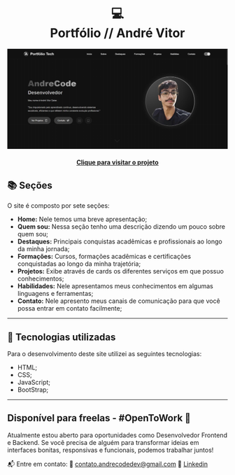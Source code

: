 <h1 align="center">
  💻<br>Portfólio // André Vitor
</h1>

![Resultado final do projeto](img/portfolio.png)

<h4 align="center"><a href="https://andrecode.dev.br/">Clique para visitar o projeto</a></h4>

## 📚 Seções

O site é composto por sete seções:

- **Home:** Nele temos uma breve apresentação;
- **Quem sou:** Nessa seção tenho uma descrição dizendo um pouco sobre quem sou;
- **Destaques:** Principais conquistas acadêmicas e profissionais ao longo da minha jornada;
- **Formações:** Cursos, formações acadêmicas e certificações conquistadas ao longo da minha trajetória;
- **Projetos:** Exibe através de cards os diferentes serviços em que possuo conhecimentos;
- **Habilidades:** Nele apresentamos meus conhecimentos em algumas linguagens e ferramentas;
- **Contato:** Nele apresento meus canais de comunicação para que você possa entrar em contato facilmente;

---

## 💼 Tecnologias utilizadas

Para o desenvolvimento deste site utilizei as seguintes tecnologias:

- HTML;
- CSS;
- JavaScript;
- BootStrap;

---

## Disponível para freelas - #OpenToWork 🚀

Atualmente estou aberto para oportunidades como Desenvolvedor Frontend e Backend. Se você precisa de alguém para transformar ideias em interfaces bonitas, responsivas e funcionais, podemos trabalhar juntos!

📬 Entre em contato:
📧 contato.andrecodedev@gmail.com
💼 [Linkedin](https://www.linkedin.com/in/andrecodedev/)